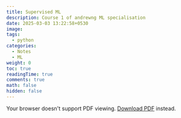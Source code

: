 ```yaml
---
title: Supervised ML
description: Course 1 of andrewng ML specialisation
date: 2025-03-03 13:22:58+0530
image:
tags:
  - python
categories:
  - Notes
  - ML
weight: 0
toc: true
readingTime: true
comments: true
math: false
hidden: false
---
```


<object data="./1-supervised-ml.pdf" type="application/pdf" width="100%" height="800px">
  <p>Your browser doesn't support PDF viewing. <a href="./1-supervised-ml.pdf">Download PDF</a> instead.</p>
</object>
